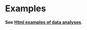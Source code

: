# Examples

**See** [**Html examples of data analyses**](https://mlesnoff.github.io/JchemoDemo/build/).